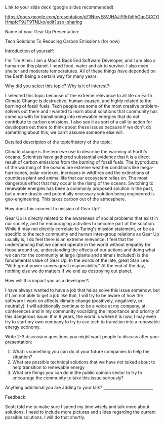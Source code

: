 Link to your slide deck (google slides recommended):

https://docs.google.com/presentation/d/1INtxyE8VJHAJiY9rfbFhGqcGCCYIHmpfcT9JT9TNLko/edit?usp=sharing

Name of your Gear Up Presentation:

Tech Solutions To Reducing Carbon Emissions (for now)

Introduction of yourself:

I'm Tim Allen. I am a Mod 4 Back End Software Developer, and I am also a human on this planet. I need food, water and air to survive. I also need shelter and moderate temperatures. All of these things have depended on the Earth being a certain way for many years.

Why did you select this topic?  Why is it of interest?:

I selected this topic because of the extreme relevance to all life on Earth. Climate Change is destructive, human-caused, and highly related to the burning of fossil fuels. Tech people are some of the most creative problem-solvers out there and I wanted to learn about solutions that community has come up with for transitioning into renewable energies that do not contribute to carbon emissions. I also see it as sort of a call to action for developers out there to think about these issues because if we don't do something about this, we can't assume someone else will.

Detailed description of the topic/history of the topic:

Climate change is the term we use to describe the warming of Earth's oceans. Scientists have gathered substantial evidence that it is a direct result of carbon emissions from the burning of fossil fuels. The byproducts of the warming of the oceans are extreme weather conditions like mega-hurricanes, polar vortexes, increases in wildfires and the extinctions of countless plant and animal life that our ecosystem relies on. The most dangerous effect that may occur is the rising of the oceans. Switching to renewable energies has been a commonly proposed solution in the past, but a more drastic and potentially necessary solution being engineered is geo-engineering. This takes carbon out of the atmosphere.

How does this connect to mission of Gear Up?

Gear Up is directly related to the awareness of social problems that exist in our society, and for encouraging activities to become part of the solution. While it may not directly correlate to Turing's mission statement, or be as specific to the tech community and human inter-group relations as Gear Up usually is, I do feel there is an extreme relevance. I feel that the understanding that we cannot operate in the world without empathy for those around us, understanding the effects of our actions and doing what we can for the community at large (plants and animals included) is the fundamental value of Gear Up. In the words of the late, great Stan Lee: "With great power comes great responsibility." At the end of the day, nothing else we do matters if we end up destroying out planet.

How will this impact you as a developer?:

I have always wanted to have a job that helps solve this issue somehow, but if I am not able to get a job like that, I will try to be aware of how the software I work on affects climate change (positively, negatively, or neutrally). I will additionally continue to be a voice at my company, at conferences and in my community vocalizing the importance and priority of this dangerous issue. If in 8 years, the world is where it is now, I may even try to start my own company to try to use tech to transition into a renewable energy economy.

Write 2-3 discussion questions you might want people to discuss after your presentation:
  1. What is something you can do at your future companies to help the situation?
  2. What are possible technical solutions that we have not talked about to help transition to renewable energy
  3. What are things you can do in the public opinion sector to try to encourage the community to take this issue seriously?

 Anything additional you are adding to your talk? _________________________

Feedback:

Scott told me to make sure I spend my time wisely and talk more about solutions. I need to include more pictures and slides regarding the current possible solutions. I will do that shortly.
